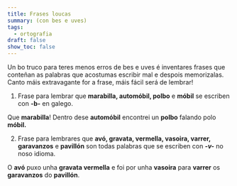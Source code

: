 ```yaml
---
title: Frases loucas
summary: (con bes e uves)
tags:
  - ortografia
draft: false
show_toc: false
---
```

Un bo truco para teres menos erros de bes e uves é inventares frases que conteñan as palabras que acostumas escribir mal e despois memorizalas. Canto máis extravagante for a frase, máis fácil será de lembrar!

<article>

1. Frase para lembrar que **marabilla, automóbil, polbo** e **móbil** se escriben con **\-b-** en galego.

Que **marabilla**! Dentro dese **automóbil** encontrei un **polbo** falando polo **móbil.**

</article>

<article>

2. Frase para lembrares que **avó, gravata, vermella, vasoira, varrer, garavanzos** e **pavillón** son todas palabras que se escriben con  ***\-v-*** no noso idioma.

O **avó** puxo unha **gravata vermella** e foi por unha **vasoira** para **varrer** os **garavanzos** do **pavillón**.

</article>